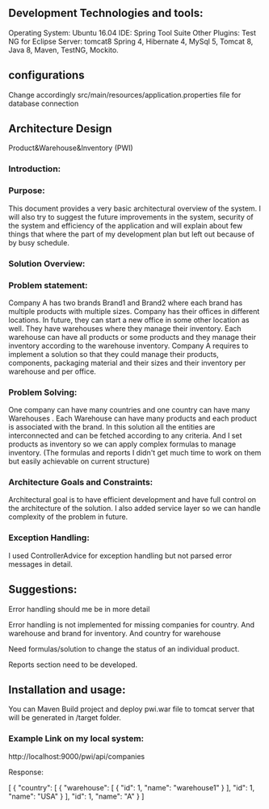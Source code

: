 <h2>Development Technologies and tools:</h2>
Operating System: Ubuntu 16.04
IDE: Spring Tool Suite
Other Plugins: Test NG for Eclipse
Server: tomcat8
Spring 4, Hibernate 4, MySql 5, Tomcat 8, Java 8, Maven, TestNG, Mockito.

<h2>configurations</h2>
<p>Change accordingly src/main/resources/application.properties file for database connection</p>

<h2>Architecture Design</h2>

<p>Product&Warehouse&Inventory (PWI)</p>

<h3>Introduction:</h3>

<h3>Purpose:</h3>

<p>This document provides a very basic  architectural overview of the system. I will also try to suggest the future improvements in the system, security of the system and efficiency of the application and will explain about few things that where the part of my development plan but left out because of by busy schedule.</p>


<h3>Solution Overview:</h3>

<h3>Problem statement:</h3>

<p>Company A has two brands Brand1 and Brand2 where each brand has multiple products with multiple sizes. Company has their offices in different locations. In future, they can start a new office in some other location as well. They have warehouses where they manage their inventory. Each warehouse can have all products or some products and they manage their inventory according to the warehouse inventory. Company A requires to implement a solution so that they could manage their products, components, packaging material and their sizes and their inventory per warehouse and per office.</p>


<h3>Problem Solving:</h3>

<p>One company can have many countries and one country can have many Warehouses . Each Warehouse can have many products and each product is associated with the brand. In this solution all the entities are interconnected and can be fetched according to any criteria. And I set products as inventory so we can apply complex formulas to manage inventory. (The formulas and reports I didn't get much time to work on them but easily achievable on current structure)</p> 


<h3>Architecture Goals and Constraints:</h3>

Architectural goal is to have efficient development and have full control on the architecture of the solution. I also added service layer so we can handle complexity of the problem in future.


<h3>Exception Handling:</h3>

<p>I used ControllerAdvice for exception handling but not parsed error messages in detail.</p>


<h2>Suggestions:</h2> 
<p>Error handling should me be in more detail</p>
<p>Error handling is not implemented for missing companies for country. And warehouse and brand for inventory. And country for warehouse</p>
<p>Need formulas/solution to change the status of an individual product.</p>
<p>Reports section need to be developed.</p>



<h2>Installation and usage:</h2>
<p>You can Maven Build project and deploy pwi.war file to tomcat server that will be generated in  /target folder.</p>

<h3>Example Link on my local system:</h3>
<p>http://localhost:9000/pwi/api/companies</p>
<p>Response: </p>
<p>[
    {
        "country": [
            {
                "warehouse": [
                    {
                        "id": 1,
                        "name": "warehouse1"
                    }
                ],
                "id": 1,
                "name": "USA"
            }
        ],
        "id": 1,
        "name": "A"
    }
]</p>
